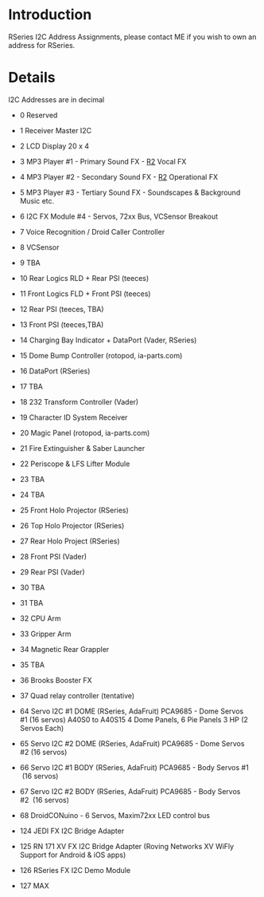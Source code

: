 # Introduction #

RSeries I2C Address Assignments, please contact ME if you wish to own an address for RSeries.


# Details #

I2C Addresses are in decimal

  * 0 Reserved
  * 1 Receiver Master I2C
  * 2 LCD Display 20 x 4
  * 3 MP3 Player #1 - Primary Sound FX - [R2](https://code.google.com/p/rseries-open-control/source/detail?r=2) Vocal FX
  * 4 MP3 Player #2 - Secondary Sound FX - [R2](https://code.google.com/p/rseries-open-control/source/detail?r=2) Operational FX
  * 5 MP3 Player #3 - Tertiary Sound FX - Soundscapes & Background Music etc.
  * 6 I2C FX Module #4 - Servos, 72xx Bus, VCSensor Breakout
  * 7 Voice Recognition / Droid Caller Controller
  * 8 VCSensor
  * 9 TBA

  * 10 Rear Logics RLD + Rear PSI (teeces)
  * 11 Front Logics FLD +  Front PSI (teeces)
  * 12 Rear PSI (teeces, TBA)
  * 13 Front PSI (teeces,TBA)
  * 14 Charging Bay Indicator + DataPort (Vader, RSeries)
  * 15 Dome Bump Controller (rotopod, ia-parts.com)
  * 16 DataPort (RSeries)
  * 17 TBA
  * 18 232 Transform Controller (Vader)
  * 19 Character ID System Receiver

  * 20 Magic Panel (rotopod, ia-parts.com)
  * 21 Fire Extinguisher & Saber Launcher
  * 22 Periscope & LFS Lifter Module
  * 23 TBA
  * 24 TBA
  * 25 Front Holo Projector (RSeries)
  * 26 Top Holo Projector (RSeries)
  * 27 Rear Holo Project (RSeries)
  * 28 Front PSI (Vader)
  * 29 Rear PSI (Vader)

  * 30 TBA
  * 31 TBA
  * 32 CPU Arm
  * 33 Gripper Arm
  * 34 Magnetic Rear Grappler
  * 35 TBA
  * 36 Brooks Booster FX
  * 37 Quad relay controller (tentative)

  * 64 Servo I2C #1 DOME (RSeries, AdaFruit) PCA9685 - Dome Servos #1 (16 servos) A40S0 to A40S15 4 Dome Panels, 6 Pie Panels 3 HP (2 Servos Each)
  * 65 Servo I2C #2 DOME (RSeries, AdaFruit)  PCA9685 - Dome Servos #2 (16 servos)
  * 66  Servo I2C #1 BODY (RSeries, AdaFruit) PCA9685 - Body Servos #1  (16 servos)
  * 67  Servo I2C #2 BODY (RSeries, AdaFruit) PCA9685 - Body Servos #2  (16 servos)

  * 68 DroidCONuino - 6 Servos, Maxim72xx LED control bus


  * 124 JEDI FX I2C Bridge Adapter
  * 125 RN 171 XV FX I2C Bridge Adapter (Roving Networks XV WiFly Support for Android & iOS apps)
  * 126 RSeries FX I2C Demo Module
  * 127 MAX